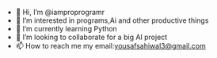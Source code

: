 - 👋 Hi, I’m @iamproprogramr
- 👀 I’m interested in programs,Ai and other productive things
- 🌱 I’m currently learning Python
- 💞️ I’m looking to collaborate for a big AI project
- 📫 How to reach me my email:yousafsahiwal3@gmail.com

<!---
iamproprogramr/iamproprogramr is a ✨ special ✨ repository because its `README.md` (this file) appears on your GitHub profile.
You can click the Preview link to take a look at your changes.
--->
